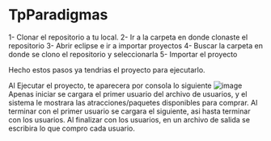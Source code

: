 # TpParadigmas

1- Clonar el repositorio a tu local.
2- Ir a la carpeta en donde clonaste el repositorio
3- Abrir eclipse e ir a importar proyectos
4- Buscar la carpeta en donde se clono el repositorio y seleccionarla
5- Importar el proyecto

Hecho estos pasos ya tendrias el proyecto para ejecutarlo.

Al Ejecutar el proyecto, te aparecera por consola lo siguiente
![image](https://github.com/Kevinmaciel33/TpParadigmas/assets/38921659/35910440-05d9-4025-973c-974045063cc8)
Apenas iniciar se cargara el primer usuario del archivo de usuarios, y el sistema le mostrara las atracciones/paquetes disponibles para comprar.
Al terminar con el primer usuario se cargara el siguiente, asi hasta terminar con los usuarios.
Al finalizar con los usuarios, en un archivo de salida se escribira lo que compro cada usuario.

